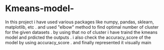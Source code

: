 # Kmeans-model-
In this project i have used various packages like numpy, pandas, sklearn, matplotlib, etc . 
and  used "elbow" method to find optimal number of cluster for the given datasets . 
 by using that no of cluster i have  traind the kmeans model and prdicted the outputs . 
i also check the accuracy_score of the model by using accuracy_score . and finally represented it visually
 main
